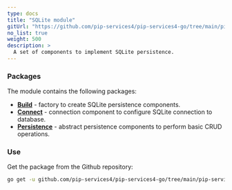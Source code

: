 ```yaml
---
type: docs
title: "SQLite module"
gitUrl: "https://github.com/pip-services4/pip-services4-go/tree/main/pip-services4-sqlite-go"
no_list: true
weight: 500
description: > 
  A set of components to implement SQLite persistence.
---
```


### Packages

The module contains the following packages:
- [**Build**](build) - factory to create SQLite persistence components. 
- [**Connect**](connect) - connection component to configure SQLite connection to database.
- [**Persistence**](persistence) - abstract persistence components to perform basic CRUD operations.


### Use
Get the package from the Github repository:
```bash
go get -u github.com/pip-services4/pip-services4-go/tree/main/pip-services4-sqlite-go@latest
```
